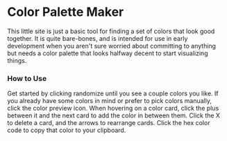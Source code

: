 # Color Palette Maker
This little site is just a basic tool for finding a set of colors that look good together. It is quite bare-bones, and is intended for use in early development when you aren't sure worried about committing to anything but needs a color palette that looks halfway decent to start visualizing things.
### How to Use
Get started by clicking randomize until you see a couple colors you like. If you already have some colors in mind or prefer to pick colors manually, click the color preview icon. When hovering on a color card, click the plus between it and the next card to add the color in between them. Click the X to delete a card, and the arrows to rearrange cards. Click the hex color code to copy that color to your clipboard. 